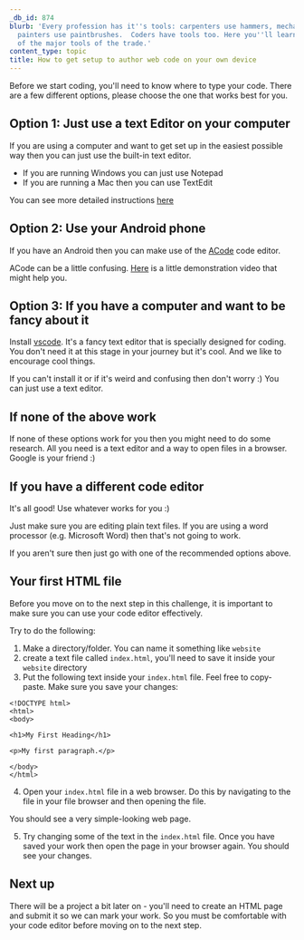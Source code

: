 ```yaml
---
_db_id: 874
blurb: 'Every profession has it''s tools: carpenters use hammers, mechanics use spanners,
  painters use paintbrushes.  Coders have tools too. Here you''ll learn about one
  of the major tools of the trade.'
content_type: topic
title: How to get setup to author web code on your own device
---
```


Before we start coding, you'll need to know where to type your code. There are a few different options, please choose the one that works best for you. 

## Option 1: Just use a text Editor on your computer 

If you are using a computer and want to get set up in the easiest possible way then you can just use the built-in text editor. 

- If you are running Windows you can just use Notepad
- If you are running a Mac then you can use TextEdit

You can see more detailed instructions [here](https://www.w3schools.com/html/html_editors.asp)

## Option 2: Use your Android phone

If you have an Android then you can make use of the [ACode](https://play.google.com/store/apps/details?id=com.foxdebug.acodefree&hl=en_ZA) code editor.

ACode can be a little confusing. [Here](https://youtu.be/ivJ4FGKnGUE) is a little demonstration video that might help you.

## Option 3: If you have a computer and want to be fancy about it

Install [vscode](https://code.visualstudio.com/Download). It's a fancy text editor that is specially designed for coding.  You don't need it at this stage in your journey but it's cool. And we like to encourage cool things. 

If you can't install it or if it's weird and confusing then don't worry :) You can just use a text editor.

## If none of the above work 

If none of these options work for you then you might need to do some research. All you need is a text editor and a way to open files in a browser. Google is your friend :) 

## If you have a different code editor

It's all good! Use whatever works for you :) 

Just make sure you are editing plain text files. If you are using a word processor (e.g. Microsoft Word) then that's not going to work. 

If you aren't sure then just go with one of the recommended options above.

## Your first HTML file

Before you move on to the next step in this challenge, it is important to make sure you can use your code editor effectively. 

Try to do the following:

1. Make a directory/folder. You can name it something like `website`
2. create a text file called `index.html`, you'll need to save it inside your `website` directory
3. Put the following text inside your `index.html` file. Feel free to copy-paste. Make sure you save your changes:

```
<!DOCTYPE html>
<html>
<body>

<h1>My First Heading</h1>

<p>My first paragraph.</p>

</body>
</html>
```

4. Open your `index.html` file in a web browser. Do this by navigating to the file in your file browser and then opening the file.

You should see a very simple-looking web page. 

5.  Try changing some of the text in the `index.html` file. Once you have saved your work then open the page in your browser again. You should see your changes.

## Next up 

There will be a project a bit later on - you'll need to create an HTML page and submit it so we can mark your work. So you must be comfortable with your code editor before moving on to the next step.